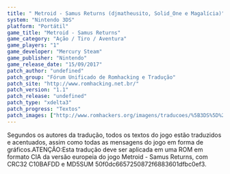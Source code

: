```yaml
---
title: " Metroid - Samus Returns (djmatheusito, Solid_One e Magalícia)"
system: "Nintendo 3DS"
platform: "Portátil"
game_title: "Metroid - Samus Returns"
game_category: "Ação / Tiro / Aventura"
game_players: "1"
game_developer: "Mercury Steam"
game_publisher: "Nintendo"
game_release_date: "15/09/2017"
patch_author: "undefined"
patch_group: "Fórum Unificado de Romhacking e Tradução"
patch_site: "http://www.romhacking.net.br/"
patch_version: "1.1"
patch_release: "undefined"
patch_type: "xdelta3"
patch_progress: "Textos"
patch_images: ["http://www.romhackers.org/imagens/traducoes/%5B3DS%5D%20Metroid%20-%20Samus%20Returns%20-%20FUT%20-%201.jpg","http://www.romhackers.org/imagens/traducoes/%5B3DS%5D%20Metroid%20-%20Samus%20Returns%20-%20FUT%20-%202.jpg","http://www.romhackers.org/imagens/traducoes/%5B3DS%5D%20Metroid%20-%20Samus%20Returns%20-%20FUT%20-%203.jpg"]
---
```

Segundos os autores da tradução, todos os textos do jogo estão traduzidos e acentuados, assim como todas as mensagens do jogo em forma de gráficos.ATENÇÃO:Esta tradução deve ser aplicada em uma ROM em formato CIA da versão europeia do jogo Metroid - Samus Returns, com CRC32 C10BAFDD e MD5SUM 50f0dc6657250872f6883601dfbc0ef3.